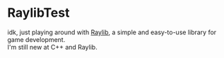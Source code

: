 # RaylibTest
idk, just playing around with [Raylib](https://www.raylib.com/), a simple and easy-to-use library for game development.\
I'm still new at C++ and Raylib.
